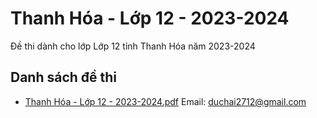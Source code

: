 # Thanh Hóa - Lớp 12 - 2023-2024

Đề thi dành cho lớp Lớp 12 tỉnh Thanh Hóa năm 2023-2024

## Danh sách đề thi

- [Thanh Hóa - Lớp 12 - 2023-2024.pdf](Thanh%20Hóa%20-%20Lớp%2012%20-%202023-2024.pdf)
Email: duchai2712@gmail.com

